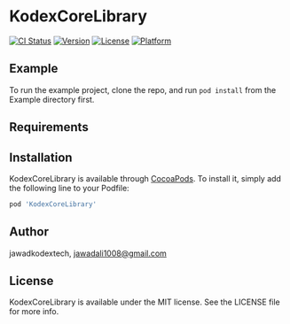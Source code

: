 # KodexCoreLibrary

[![CI Status](https://img.shields.io/travis/jawadkodextech/KodexCoreLibrary.svg?style=flat)](https://travis-ci.org/jawadkodextech/KodexCoreLibrary)
[![Version](https://img.shields.io/cocoapods/v/KodexCoreLibrary.svg?style=flat)](https://cocoapods.org/pods/KodexCoreLibrary)
[![License](https://img.shields.io/cocoapods/l/KodexCoreLibrary.svg?style=flat)](https://cocoapods.org/pods/KodexCoreLibrary)
[![Platform](https://img.shields.io/cocoapods/p/KodexCoreLibrary.svg?style=flat)](https://cocoapods.org/pods/KodexCoreLibrary)

## Example

To run the example project, clone the repo, and run `pod install` from the Example directory first.

## Requirements

## Installation

KodexCoreLibrary is available through [CocoaPods](https://cocoapods.org). To install
it, simply add the following line to your Podfile:

```ruby
pod 'KodexCoreLibrary'
```

## Author

jawadkodextech, jawadali1008@gmail.com

## License

KodexCoreLibrary is available under the MIT license. See the LICENSE file for more info.
